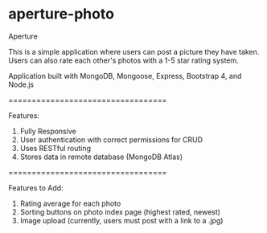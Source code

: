 # aperture-photo

Aperture

This is a simple application where users can post a picture they have taken.
Users can also rate each other's photos with a 1-5 star rating system.

Application built with MongoDB, Mongoose, Express, Bootstrap 4, and Node.js

==================================

Features:
1. Fully Responsive
2. User authentication with correct permissions for CRUD
3. Uses RESTful routing
4. Stores data in remote database (MongoDB Atlas)

==================================

Features to Add:
1. Rating average for each photo
2. Sorting buttons on photo index page (highest rated, newest)
3. Image upload (currently, users must post with a link to a .jpg)
